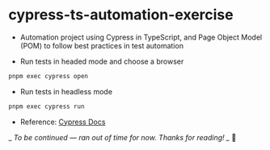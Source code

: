 # cypress-ts-automation-exercise

- Automation project using Cypress in TypeScript, and Page Object Model (POM) to follow best practices in test automation

- Run tests in headed mode and choose a browser

```ts
pnpm exec cypress open
```

- Run tests in headless mode 
```ts
pnpm exec cypress run
```

- Reference: [Cypress Docs](https://docs.cypress.io/app/get-started/why-cypress)

 
_ *To be continued — ran out of time for now. Thanks for reading! _*  👋
